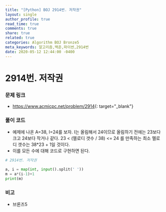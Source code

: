 ```yaml
---
title: "[Python] BOJ 2914번. 저작권"
layout: single
author_profile: true
read_time: true
comments: true
share: true
related: true
categories: Algorithm BOJ Bronze5
meta_keywords: 알고리즘,백준,파이썬,2914번
date: 2020-05-12 12:44:00 -0400
---
```


# 2914번. 저작권

### 문제 링크

- <https://www.acmicpc.net/problem/2914>{: target="\_blank"}

### 풀이 코드

- 예제에 나온 A=38, I=24를 보자.
  I는 올림해서 24이므로 올림하기 전에는 23보다 크고 24보다 작거나 같다.
  23 < (멜로디 갯수 / 38) <= 24 를 만족하는 최소 멜로디 갯수는
  38\*23 + 1일 것이다.
- 이를 모든 수에 대해 코드로 구현하면 된다.

```python
# 2914번. 저작권

a, i = map(int, input().split(' '))
m = a*(i-1)+1
print(m)
```

### 비고

- 브론즈5
